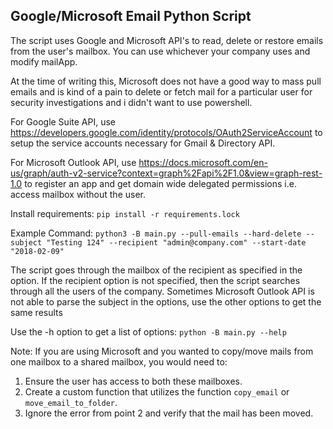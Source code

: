 
Google/Microsoft Email Python Script
------------------------------------

The script uses Google and Microsoft API's to read, delete or restore emails from the user's mailbox. You can use whichever your company uses and modify mailApp.

At the time of writing this, Microsoft does not have a good way to mass pull emails and is kind of a pain to delete or fetch mail for a particular user for security investigations and i didn't want to use powershell.

For Google Suite API, use https://developers.google.com/identity/protocols/OAuth2ServiceAccount to setup the service accounts necessary for Gmail & Directory API.

For Microsoft Outlook API, use https://docs.microsoft.com/en-us/graph/auth-v2-service?context=graph%2Fapi%2F1.0&view=graph-rest-1.0 to register an app and get domain wide delegated permissions i.e. access mailbox without the user.

Install requirements: `pip install -r requirements.lock`

Example Command: 
`python3 -B main.py --pull-emails --hard-delete --subject "Testing 124" --recipient "admin@company.com" --start-date "2018-02-09"`

The script goes through the mailbox of the recipient as specified in the option. If the recipient option is not specified, then the script searches through all the users of the company.
Sometimes Microsoft Outlook API is not able to parse the subject in the options, use the other options to get the same results

Use the -h option to get a list of options: `python -B main.py --help`

Note: If you are using Microsoft and you wanted to copy/move mails from one mailbox to a shared mailbox, you would need to:
 1. Ensure the user has access to both these mailboxes. 
 2. Create a custom function that utilizes the function `copy_email` or `move_email_to_folder`. 
 3. Ignore the error from point 2 and verify that the mail has been moved.
